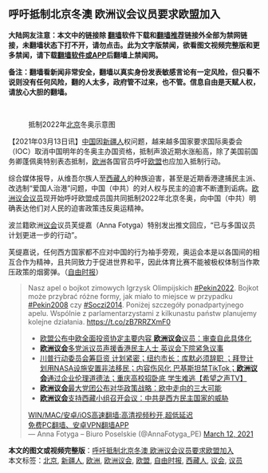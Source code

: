  <h2>呼吁抵制北京冬澳 欧洲议会议员要求欧盟加入</h2> <p class="notice"><b>大陆网友注意：本文中的链接除 <a href="https://github.com/bannedbook/fanqiang" >翻墙</a>软件下载和<a href="https://github.com/killgcd/justmysocks/blob/master/README.md">翻墙推荐</a>链接外全部为禁网链接，未翻墙状态下打不开，请勿点击。此为文字版禁闻，欲看图文视频完整版和更多禁闻，请下载<a href="https://github.com/bannedbook/fanqiang">翻墙软件或APP</a>后翻墙上禁闻网。</p><p>备注：翻墙看新闻非常安全，翻墙以真实身份发表敏感言论有一定风险，但只看不说则没有任何风险，翻的人太多，政府管不过来，也不管。信息自由是天赋人权，请放心大胆的翻墙。</b></p>  <div class="entry"> <br /> <figure><a href="https://i0.wp.com/upload-images-bucket-v64rleca837do.s3.eu-west-1.amazonaws.com/wp-content/uploads/2021/03/11201309/c59d7bb7-fd65-48ad-9837-ec5e7ca179a6.jpeg?fit=620%2C348&#038;ssl=1" data-caption="抵制2022年北京冬奥示意图"></a><figcaption class="wp-caption-text">抵制2022年<a href="https://www.bannedbook.org/bnews/tag/%e5%8c%97%e4%ba%ac/" class="st_tag internal_tag" rel="tag" title="标签 北京 下的日志">北京</a>冬奥示意图</figcaption></figure> <p>【2021年03月13日讯】<span class='wp_keywordlink_affiliate'><a href="https://www.bannedbook.org/" title="中国" target="_blank">中国</a></span>因<a href="https://www.bannedbook.org/bnews/tag/%E6%96%B0%E7%96%86%E4%BA%BA/" class="st_tag internal_tag" rel="tag" title="标签 新疆人 下的日志">新疆人</a>权问题，越来越多国家要求国际奥委会（IOC）取消中国明年的冬奥主办国资格，抵制声浪近期水涨船高，除了美国前国务卿蓬佩奥特别表态抵制，<a href="https://www.bannedbook.org/bnews/tag/%e6%ac%a7%e6%b4%b2/" class="st_tag internal_tag" rel="tag" title="标签 欧洲 下的日志">欧洲</a>各国官员呼吁<a href="https://www.bannedbook.org/bnews/tag/%e6%ac%a7%e7%9b%9f/" class="st_tag internal_tag" rel="tag" title="标签 欧盟 下的日志">欧盟</a>也应加入抵制行动。</p> <p>综合媒体报导，从维吾尔族人至<a href="https://www.bannedbook.org/bnews/tag/%E8%A5%BF%E8%97%8F%E4%BA%BA/" class="st_tag internal_tag" rel="tag" title="标签 西藏人 下的日志">西藏人</a>的种族迫害，甚至是近期香港逮捕民主派、改选制“爱国人治港”问题，中国（中共）的对人权与民主的迫害不断遭到诟病。<a href="https://www.bannedbook.org/bnews/tag/%E6%AC%A7%E6%B4%B2%E8%AE%AE%E4%BC%9A/" class="st_tag internal_tag" rel="tag" title="标签 欧洲议会 下的日志">欧洲议会</a><a href="https://www.bannedbook.org/bnews/tag/%e8%ae%ae%e5%91%98/" class="st_tag internal_tag" rel="tag" title="标签 议员 下的日志">议员</a>现开始呼吁欧盟成员国共同抵制2022年北京冬奥，向中国（中共）明确表达他们对人民的迫害政策违反奥运精神。</p>  <p>波兰籍欧洲<a href="https://www.bannedbook.org/bnews/tag/%E8%AE%AE%E4%BC%9A/" class="st_tag internal_tag" rel="tag" title="标签 议会 下的日志">议会</a>议员芙缇嘉（Anna Fotyga）特别发出推文回应，“已与多国议员计划更进一步的行动”。</p> <p>芙缇嘉说，任何西方国家都不应对中国的行为袖手旁观，奥运会本是以各国间的相互合作为精神，且共同致力于促进世界和平，因此体育比赛不能被极权体制当作欺压政策的烟雾弹。（<a href="https://www.bannedbook.org/bnews/tag/%e8%87%aa%e7%94%b1%e6%97%b6%e6%8a%a5/" class="st_tag internal_tag" rel="tag" title="标签 自由时报 下的日志">自由时报</a>）</p>  <blockquote class="twitter-tweet" data-width="550" data-dnt="true"> Nasz apel o bojkot zimowych Igrzysk Olimpijskich <a href="https://twitter.com/hashtag/Pekin2022?src=hash&amp;ref_src=twsrc%5Etfw">#Pekin2022</a>. Bojkot może przybrać różne formy, jak miało to miejsce w przypadku <a href="https://twitter.com/hashtag/Pekin2008?src=hash&amp;ref_src=twsrc%5Etfw">#Pekin2008</a> czy <a href="https://twitter.com/hashtag/Soczi2014?src=hash&amp;ref_src=twsrc%5Etfw">#Soczi2014</a>. Poniżej szczegóły ponadpartyjnego apelu. Wspólnie z parlamentarzystami z kilkunastu państw planujemy kolejne działania. <a href="https://t.co/zB7RRZXmF0">https://t.co/zB7RRZXmF0</a><br/> <ul class='op-related-articles' title='相关阅读'> <li><a href='https://www.bannedbook.org/bnews/headline/20210313/1503796.html' target='_blank'>欧盟公布中欧全面投资协定主要内容 <b>欧洲议会</b>议员：审查自此具体化</a></li> <li><a href='https://www.bannedbook.org/bnews/cnnews/hknews/20210312/1503396.html' target='_blank'><b>欧洲议会</b>多党派议员声援香港民主人士 英议会下院紧急议事</a></li> <li><a href='https://www.bannedbook.org/bnews/comments/20210312/1503201.html' target='_blank'>川普行动委员会筹巨资  计划紧密；纽约市长：库默必须辞职 ；拜登计划用NASA设施安置非法移民；内容伤风化 巴基斯坦禁TikTok；<b>欧洲议会</b>通过企业伦理道德法；重庆高校招卧底 学生难逃【希望之声TV】</a></li> <li><a href='https://www.bannedbook.org/bnews/comments/20210311/1502782.html' target='_blank'><b>欧洲议会</b>最大党团公布对华政策战略：欧中走向的三大可能</a></li> <li><a href='https://www.bannedbook.org/bnews/renquan/xizang/20210305/1499185.html' target='_blank'><b>欧洲议会</b>支持西藏小组召开会议：中共是西方民主国家的威胁</a></li> </ul>  <a href="https://github.com/bannedbook/fanqiang/wiki/V2ray%E6%9C%BA%E5%9C%BA" target="_blank">WIN/MAC/安卓/iOS高速翻墙:高清视频秒开,超低延迟</a><br/> <a href="https://github.com/bannedbook/fanqiang/wiki/%E7%A6%81%E9%97%BB%E7%BD%91%E5%AE%89%E5%8D%93%E7%BF%BB%E5%A2%99%E6%96%B0%E9%97%BBAPP" target="_blank">免费PC翻墙、安卓VPN翻墙APP</a><br/>&mdash; Anna Fotyga &#8211; Biuro Poselskie (@AnnaFotyga_PE) <a href="https://twitter.com/AnnaFotyga_PE/status/1370417732303392770?ref_src=twsrc%5Etfw">March 12, 2021</a><br/> </blockquote> </p><a name='sharetosocial'></a>       <div><b>本文的图文或视频完整版</b>：<a href='https://www.bannedbook.org/bnews/comments/20210314/1504455.html'>呼吁抵制北京冬澳 欧洲议会议员要求欧盟加入</a></div>  </div><!--END ENTRY--> <div class="postfooter"> <div>本文标签：<a href="https://www.bannedbook.org/bnews/tag/%e5%8c%97%e4%ba%ac/" rel="tag">北京</a>, <a href="https://www.bannedbook.org/bnews/tag/%E6%96%B0%E7%96%86%E4%BA%BA/" rel="tag">新疆人</a>, <a href="https://www.bannedbook.org/bnews/tag/%e6%ac%a7%e6%b4%b2/" rel="tag">欧洲</a>, <a href="https://www.bannedbook.org/bnews/tag/%E6%AC%A7%E6%B4%B2%E8%AE%AE%E4%BC%9A/" rel="tag">欧洲议会</a>, <a href="https://www.bannedbook.org/bnews/tag/%e6%ac%a7%e7%9b%9f/" rel="tag">欧盟</a>, <a href="https://www.bannedbook.org/bnews/tag/%e8%87%aa%e7%94%b1%e6%97%b6%e6%8a%a5/" rel="tag">自由时报</a>, <a href="https://www.bannedbook.org/bnews/tag/%E8%A5%BF%E8%97%8F%E4%BA%BA/" rel="tag">西藏人</a>, <a href="https://www.bannedbook.org/bnews/tag/%E8%AE%AE%E4%BC%9A/" rel="tag">议会</a>, <a href="https://www.bannedbook.org/bnews/tag/%e8%ae%ae%e5%91%98/" rel="tag">议员</a></div>  </div><!--END POSTFOOTER--> 